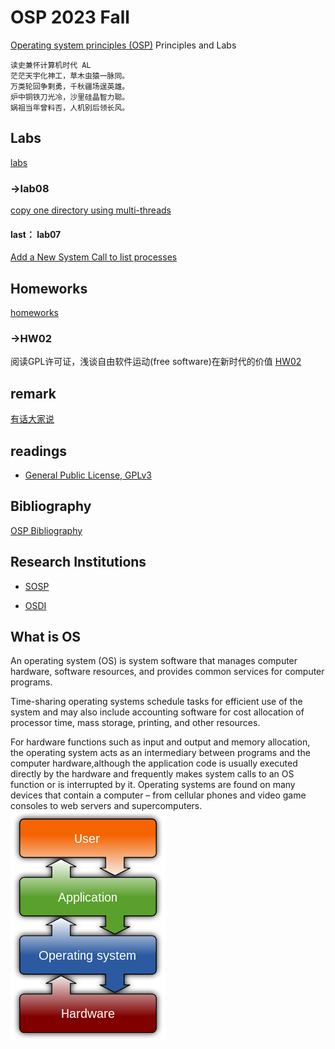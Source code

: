 # OSP 2023 Fall
[Operating system principles (OSP)](https://en.wikipedia.org/wiki/Operating_system) Principles and Labs

```
读史兼怀计算机时代 AL
茫茫天宇化神工，草木虫猿一脉同。
万类轮回争剩勇，千秋疆场逞英雄。
炉中铜铁刀光冷，沙里硅晶智力聪。
娲祖当年曾料否，人机别后领长风。
```

## Labs
[labs](/labs)

### ->lab08
[copy one directory using multi-threads](/labs/lab08copydirwithmultithreads)

#### last： lab07
[Add a New System Call  to list processes](/labs/lab07addnewsyscallb)

## Homeworks
[homeworks](/homeworks)

### ->HW02
阅读GPL许可证，浅谈自由软件运动(free software)在新时代的价值
[HW02](/homeworks)

## remark
[有话大家说](/remark)

## readings
* [General Public License, GPLv3](https://www.gnu.org/licenses/gpl-3.0.en.html)

## Bibliography
[OSP Bibliography](/bibs)


## Research Institutions

* [SOSP](http://www.sosp.org/)

* [OSDI](https://www.usenix.org/conference/osdi20)

## What is OS

An operating system (OS) is system software that manages computer hardware, software resources, and provides common services for computer programs.

Time-sharing operating systems schedule tasks for efficient use of the system and may also include accounting software for cost allocation of processor time, mass storage, printing, and other resources.

For hardware functions such as input and output and memory allocation, the operating system acts as an intermediary between programs and the computer hardware,although the application code is usually executed directly by the hardware and frequently makes system calls to an OS function or is interrupted by it. Operating systems are found on many devices that contain a computer – from cellular phones and video game consoles to web servers and supercomputers.
![Operating System](/others/Operating_system_placement.svg.png)
